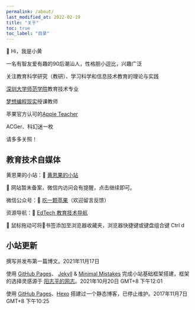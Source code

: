 ```yaml
---
permalink: /about/
last_modified_at: 2022-02-19
title: "关于"
toc: true
toc_label: "目录"
---
```


👋 Hi，我是小黄

一名有智友爱有趣的90后潮汕人，性格胆小逗比，兴趣广泛

关注教育科学研究（教研）、学习科学和信息技术教育的理论与实践

[深圳大学师范学院](http://norc.szu.edu.cn/front/)教育技术专业

[梦想编程现实](https://dreamcodestrue.com/)授课教师

苹果官方认可的[Apple Teacher](https://appleteacher.apple.com/) 

ACGer、科幻迷一枚

请多多关照！  

## 教育技术自媒体

黄恩果的小站：🔖 [黄恩果的小站](https://huangenguo.ml/)

💭 网站暂未备案，微信内访问会有提醒，点击继续即可。

微信公众号：🔖 [吃一颗苹果](https://cdn.jsdelivr.net/gh/huangenguo/img@main/公众号二维码-扫描距离0.5米.jpg)（欢迎留言反馈）

资源导航：🔖 [EdTech 教育技术导航](https://123.huangenguo.ml/)

💭 鼠标拖动可将🔖书签添加至浏览器收藏夹，浏览器快捷键或键盘组合键 Ctrl d

## 小站更新

撰写并发布第一篇博文。2021年11月17日  

使用 [GitHub Pages](https://pages.github.com/)、 [Jekyll](https://jekyllrb.com/) & [Minimal Mistakes](https://mademistakes.com/work/minimal-mistakes-jekyll-theme/) 完成小站基础框架搭建，框架的选择灵感源于 [阳志平的网志](https://www.yangzhiping.com/)。2021年10月20日 GMT+8 下午12:01

使用 [GitHub Pages](https://pages.github.com/)、[Hexo](https://hexo.io/zh-cn/) 搭建过一个静态博客，已停止维护。2017年11月7日 GMT+8 下午10:25